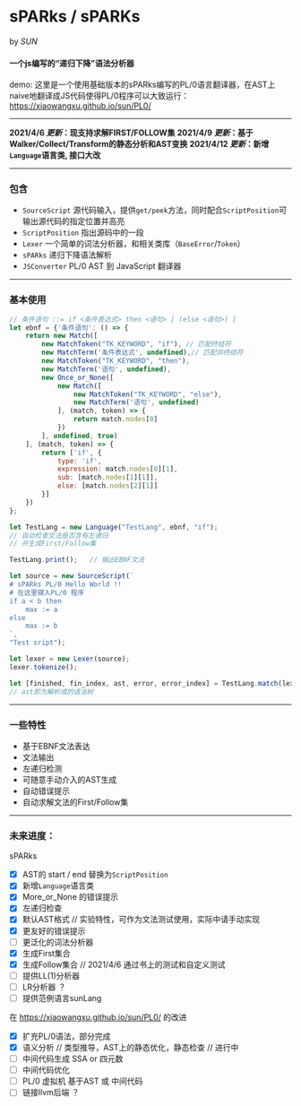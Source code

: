 # **sPARks** / **sPARKs**
by _SUN_

#### 一个js编写的“递归下降”语法分析器

demo: 这里是一个使用基础版本的sPARks编写的PL/0语言翻译器，在AST上naive地翻译成JS代码使得PL/0程序可以大致运行：https://xiaowangxu.github.io/sun/PL0/

---
**2021/4/6 _更新_：现支持求解FIRST/FOLLOW集**
**2021/4/9 _更新_：基于Walker/Collect/Transform的静态分析和AST变换**
**2021/4/12 _更新_：新增```Language```语言类, 接口大改**

-----
### 包含
- ```SourceScript``` 源代码输入，提供```get/peek```方法，同时配合```ScriptPosition```可输出源代码的指定位置并高亮
- ```ScriptPosition``` 指出源码中的一段
- ```Lexer``` 一个简单的词法分析器，和相关类库（```BaseError```/```Token```）
- ```sPARks``` 递归下降语法解析
- ```JSConverter``` PL/0 AST 到 JavaScript 翻译器

----
### 基本使用
```js
// 条件语句 ::= if <条件表达式> then <语句> [ (else <语句>) ]
let ebnf = {'条件语句': () => {
	return new Match([
		new MatchToken("TK_KEYWORD", "if"), // 匹配终结符
		new MatchTerm('条件表达式', undefined),// 匹配非终结符
		new MatchToken("TK_KEYWORD", "then"),
		new MatchTerm('语句', undefined),
		new Once_or_None([
			new Match([
				new MatchToken("TK_KEYWORD", "else"),
				new MatchTerm('语句', undefined)
			], (match, token) => {
				return match.nodes[0]
			})
		], undefined, true)
	], (match, token) => {
		return ['if', {
			type: 'if',
			expression: match.nodes[0][1],
			sub: [match.nodes[1][1]],
			else: [match.nodes[2][1]]
		}]
	})
};

let TestLang = new Language("TestLang", ebnf, "if");
// 自动检查文法是否含有左递归
// 并生成First/Follow集

TestLang.print();   // 输出EBNF文法

let source = new SourceScript(`
# sPARks PL/0 Hello World !!
# 在这里键入PL/0 程序
if a < b then
	max := a
else
	max := b
`, 
"Test sript");

let lexer = new Lexer(source);
lexer.tokenize();

let [finished, fin_index, ast, error, error_index] = TestLang.match(lexer.tokens);
// ast即为解析成的语法树
```

---
### 一些特性
- 基于EBNF文法表达
- 文法输出
- 左递归检测
- 可随意手动介入的AST生成
- 自动错误提示
- 自动求解文法的First/Follow集

---
### **未来进度：**
sPARks
- [x] AST的 start / end 替换为```ScriptPosition```
- [x] 新增```Language```语言类
- [x] More_or_None 的错误提示
- [x] 左递归检查
- [x] 默认AST格式 // 实验特性，可作为文法测试使用，实际中请手动实现
- [x] 更友好的错误提示
- [ ] 更泛化的词法分析器
- [x] 生成First集合
- [x] 生成Follow集合 // 2021/4/6 通过书上的测试和自定义测试
- [ ] 提供LL(1)分析器
- [ ] LR分析器 ？
- [ ] 提供范例语言sunLang

在 https://xiaowangxu.github.io/sun/PL0/ 的改进
- [x] 扩充PL/0语法，部分完成
- [x] 语义分析 // 类型推导，AST上的静态优化，静态检查 // 进行中
- [ ] 中间代码生成 SSA or 四元数
- [ ] 中间代码优化
- [ ] PL/0 虚拟机 基于AST 或 中间代码
- [ ] 链接llvm后端 ？
